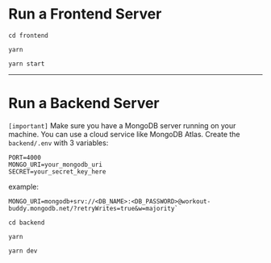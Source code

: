 # Run a Frontend Server

```shell
cd frontend
```

```shell
yarn
```

```shell
yarn start
```

---

# Run a Backend Server

`[important]` Make sure you have a MongoDB server running on your machine.
You can use a cloud service like MongoDB Atlas.
Create the `backend/.env` with 3 variables:
```angular2html
PORT=4000
MONGO_URI=your_mongodb_uri
SECRET=your_secret_key_here
```

example:

```dotenv
MONGO_URI=mongodb+srv://<DB_NAME>:<DB_PASSWORD>@workout-buddy.mongodb.net/?retryWrites=true&w=majority`
```

```shell
cd backend
```

```shell
yarn
```

```shell
yarn dev
```